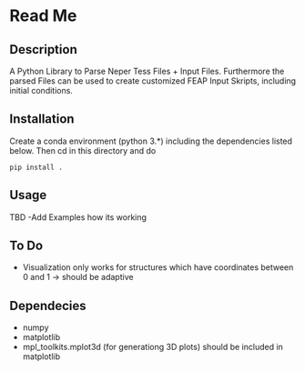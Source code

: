 # Read Me
## Description
A Python Library to Parse Neper Tess Files + Input Files. 
Furthermore the parsed Files can be used to create customized FEAP Input Skripts,
including initial conditions.
## Installation
Create a conda environment (python 3.*) including the dependencies listed below. Then cd in this directory and do
```
pip install .
```
## Usage
TBD -Add Examples how its working
## To Do
* Visualization only works for structures which have coordinates between 0 and 1 -> should be adaptive
## Dependecies
* numpy
* matplotlib
* mpl_toolkits.mplot3d (for generationg 3D plots) should be included in matplotlib